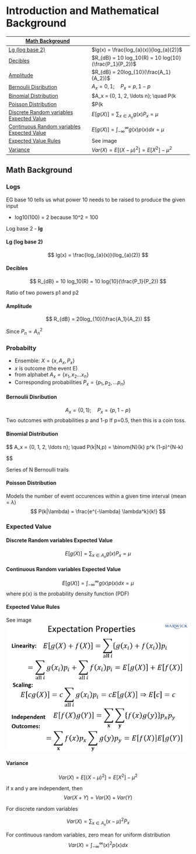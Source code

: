 # Introduction and Mathematical Background

<equation-table>

| [Math Background](#math-background)             |                                                       |
|-------------------------------------------------|-------------------------------------------------------|
| [Lg (log base 2)](#lg-log-base-2)               | $lg(x) = \frac{log_{a}(x)}{log_{a}(2)}$               |
| [Decibles](#decibles)                           | $R_{dB} = 10 log_10(R) = 10 log{10}(\frac{P_1}{P_2})$ |
| [Amplitude](#amplitude)                         | $R_{dB} = 20log_{10}(\frac{A_1}{A_2})$                |
| [Bernoulii Disribution](#bernoulii-disribution) | $A_x = {0, 1}; \quad P_x = {p, 1-p}$                  |
| [Binomial Distribution](#binomial-distribution) | $A_x = {0, 1, 2, \ldots n}; \quad P(k|N,p) = \binom{N}{k} p^k (1-p)^{N-k}$ | 
| [Poisson Distribution](#poisson-distribution) | $P(k|\lambda) = \frac{e^{-\lambda} \lambda^k}{k!}$ | 
| [Discrete Random variables Expected Value](#discrete-random-variables-expected-value) | $E[g(X)] = \sum_{x \in A_x} g(x) P_x = \mu$ | 
| [Continuous Random variables Expected Value](#continuous-random-variables-expected-value) | $E[g(X)] = \int_{-\infty}^{\infty} g(x) p(x) dx = \mu$ | 
| [Expected Value Rules](#expected-value-rules) | See image | 
| [Variance](#variance) | $Var(X) = E[(X - \mu)^2] = E[X^2] - \mu^2$ | 

</equation-table>


<div class="equations">

## Math Background

### Logs

EG base 10 tells us what power 10 needs to be raised to produce the given input
- log10(100) = 2 because 10^2 = 100

Log base 2 - **lg**

#### Lg (log base 2)
$$
lg(x) = \frac{log_{a}(x)}{log_{a}(2)}
$$

#### Decibles
$$
R_{dB} = 10 log_10(R) = 10 log{10}(\frac{P_1}{P_2})
$$

Ratio of two powers p1 and p2

#### Amplitude
$$
R_{dB} = 20log_{10}(\frac{A_1}{A_2})
$$

Since $P_n \propto A_n^2$

### Probabilty
- Ensemble: $X = \{x, A_x, P_x\}$
- $x$ is outcome (the event E)
- from alphabet $A_x = \{x_1, x_2\ldots x_n \}$ 
- Corresponding probabilities $P_x = \{p_1, p_2, \ldots p_n\}$
  

#### Bernoulii Disribution
$$
A_x = \{0, 1\}; \quad P_x = \{p, 1-p\}
$$
Two outcomes with probabilities p and 1-p
If p=0.5, then this is a coin toss.

#### Binomial Distribution
$$
A_x = \{0, 1, 2, \ldots n\}; \quad P(k|N,p) = \binom{N}{k} p^k (1-p)^{N-k}

$$

Series of N Bernoulli trails

#### Poisson Distribution
Models the number of event occurences within a given time interval (mean = $\lambda$)
$$
P(k|\lambda) = \frac{e^{-\lambda} \lambda^k}{k!}
$$

### Expected Value

#### Discrete Random variables Expected Value
$$
E[g(X)] = \sum_{x \in A_x} g(x) P_x = \mu
$$

#### Continuous Random variables Expected Value
$$
E[g(X)] = \int_{-\infty}^{\infty} g(x) p(x) dx = \mu
$$
where p(x) is the probability density function (PDF)


#### Expected Value Rules
See image
![alt text](imgs/introduction_and_mathematical_background/image.png)

#### Variance

$$
Var(X) = E[(X - \mu)^2] = E[X^2] - \mu^2
$$

if x and y are independent, then
$$
Var(X + Y) = Var(X) + Var(Y)
$$

For discrete random variables

$$
Var(X) = \sum_{x \in A_x} (x - \mu)^2 P_x
$$

For continuous random variables, zero mean for uniform distribution
$$
Var(X) = \int_{-\infty}^{\infty} (x)^2 p(x) dx
$$

</div>